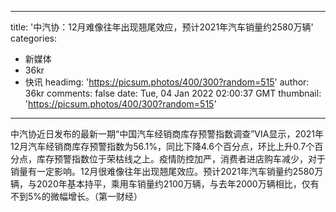 
---
title: '中汽协：12月难像往年出现翘尾效应，预计2021年汽车销量约2580万辆'
categories: 
 - 新媒体
 - 36kr
 - 快讯
headimg: 'https://picsum.photos/400/300?random=515'
author: 36kr
comments: false
date: Tue, 04 Jan 2022 02:00:37 GMT
thumbnail: 'https://picsum.photos/400/300?random=515'
---

<div>   
中汽协近日发布的最新一期“中国汽车经销商库存预警指数调查”VIA显示，2021年12月汽车经销商库存预警指数为56.1%，同比下降4.6个百分点，环比上升0.7个百分点，库存预警指数位于荣枯线之上。疫情防控加严，消费者进店购车减少，对于销量有一定影响。12月很难像往年出现翘尾效应。预计2021年汽车销量约2580万辆，与2020年基本持平，乘用车销量约2100万辆，与去年2000万辆相比，仅有不到5%的微幅增长。（第一财经）  
</div>
            